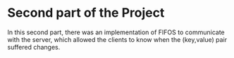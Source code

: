 # Second part of the Project

In this second part, there was an implementation of FIFOS to communicate with the server, which allowed the clients to know when the (key,value) pair suffered changes.
